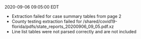2020-09-06 09:05:00 EDT


- Extraction failed for case summary tables from page 2
- County testing extraction failed for /shared/covid19-florida/pdfs/state_reports_20200906_09_05.pdf.xz
- Line list tables were not parsed correctly and are not included
